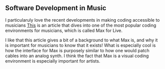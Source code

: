 ## Software Development in Music

I particularuly love the recent developments in making coding accessible to musicians [This](https://riemannkollektion.com/blogs/techno-producer-knowledge-hub/max-for-live-the-techno-producers-guide) is an article that dives into one of the most popular coding environments for musicians, which is called Max for Live.

I like that this article gives a bit of a background to what Max is, and why it is important for musicians to know that it exists! What is especially cool is how the interface for Max is purposely similar to how one would patch cables into an analog synth. I think the fact that Max is a visual coding environment is especially important for artists.